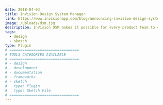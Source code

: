 ```yaml
---
date: 2018-04-03
title: InVision Design System Manager
link: https://www.invisionapp.com/blog/announcing-invision-design-system-manager/
image: /uploads/dsm.jpg
description: InVision DSM makes it possible for every product team to create and maintain a design system at scale—allowing teams to maintain a consistent user experience across every digital interface.
tags:
  - design
  - sketch
type: Plugin
# ================================
# TOOLS CATEGORIES AVAILABLE
# ================================
# - design
# - development
# - documentation
# - frameworks
# - sketch
#   type: Plugin
#   type: Sketch File
# ================================
---
```

